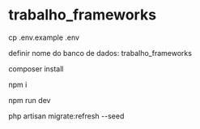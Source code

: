 # trabalho_frameworks

cp .env.example .env

definir nome do banco de dados: trabalho_frameworks

composer install

npm i

npm run dev

php artisan migrate:refresh --seed